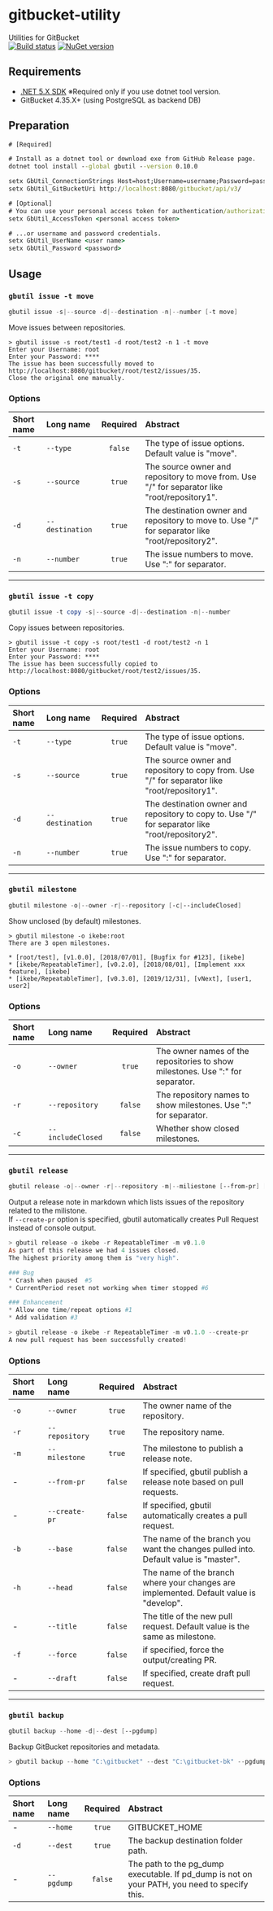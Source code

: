 # gitbucket-utility
Utilities for GitBucket  
[![Build status](https://github.com/SIkebe/gitbucket-utility/workflows/CI/badge.svg)](https://github.com/SIkebe/gitbucket-utility/actions?query=workflow%3A%22CI%22)
[![NuGet version](https://badge.fury.io/nu/gbutil.svg)](https://badge.fury.io/nu/gbutil)

## Requirements
* [.NET 5.X SDK](https://www.microsoft.com/net/download/windows) ※Required only if you use dotnet tool version.
* GitBucket 4.35.X+ (using PostgreSQL as backend DB)

## Preparation
```cmd
# [Required]

# Install as a dotnet tool or download exe from GitHub Release page.
dotnet tool install --global gbutil --version 0.10.0

setx GbUtil_ConnectionStrings Host=host;Username=username;Password=password;Database=gitbucket;port=XXXX
setx GbUtil_GitBucketUri http://localhost:8080/gitbucket/api/v3/

# [Optional]
# You can use your personal access token for authentication/authorization...
setx GbUtil_AccessToken <personal access token>

# ...or username and password credentials.
setx GbUtil_UserName <user name>
setx GbUtil_Password <password>
```

## Usage
### `gbutil issue -t move`

```powershell
gbutil issue -s|--source -d|--destination -n|--number [-t move]
```

Move issues between repositories.

```
> gbutil issue -s root/test1 -d root/test2 -n 1 -t move
Enter your Username: root
Enter your Password: ****
The issue has been successfully moved to http://localhost:8080/gitbucket/root/test2/issues/35.
Close the original one manually.
```

### Options
|Short name|Long name|Required|Abstract|
|:-|:-|:-:|:-|
|`-t`|`--type`|`false`|The type of issue options. Default value is "move".|
|`-s`|`--source`|`true`|The source owner and repository to move from. Use "/" for separator like "root/repository1".|
|`-d`|`--destination`|`true`|The destination owner and repository to move to. Use "/" for separator like "root/repository2".|
|`-n`|`--number`|`true`|The issue numbers to move. Use ":" for separator.|

-----

### `gbutil issue -t copy`

```powershell
gbutil issue -t copy -s|--source -d|--destination -n|--number
```

Copy issues between repositories.

```
> gbutil issue -t copy -s root/test1 -d root/test2 -n 1
Enter your Username: root
Enter your Password: ****
The issue has been successfully copied to http://localhost:8080/gitbucket/root/test2/issues/35.
```

### Options
|Short name|Long name|Required|Abstract|
|:-|:-|:-:|:-|
|`-t`|`--type`|`true`|The type of issue options. Default value is "move".|
|`-s`|`--source`|`true`|The source owner and repository to copy from. Use "/" for separator like "root/repository1".|
|`-d`|`--destination`|`true`|The destination owner and repository to copy to. Use "/" for separator like "root/repository2".|
|`-n`|`--number`|`true`|The issue numbers to copy. Use ":" for separator.|

-----

### `gbutil milestone`
```powershell
gbutil milestone -o|--owner -r|--repository [-c|--includeClosed]
```
Show unclosed (by default) milestones.

```
> gbutil milestone -o ikebe:root
There are 3 open milestones.

* [root/test], [v1.0.0], [2018/07/01], [Bugfix for #123], [ikebe]
* [ikebe/RepeatableTimer], [v0.2.0], [2018/08/01], [Implement xxx feature], [ikebe]
* [ikebe/RepeatableTimer], [v0.3.0], [2019/12/31], [vNext], [user1, user2]
```

### Options
|Short name|Long name|Required|Abstract|
|:-|:-|:-:|:-|
|`-o`|`--owner`|`true`|The owner names of the repositories to show milestones. Use ":" for separator.|
|`-r`|`--repository`|`false`|The repository names to show milestones. Use ":" for separator.|
|`-c`|`--includeClosed`|`false`|Whether show closed milestones.|

-----

### `gbutil release`

```powershell
gbutil release -o|--owner -r|--repository -m|--miliestone [--from-pr] [--create-pr]
```
Output a release note in markdown which lists issues of the repository related to the milistone.  
If `--create-pr` option is specified, gbutil automatically creates Pull Request instead of console output.

```powershell
> gbutil release -o ikebe -r RepeatableTimer -m v0.1.0
As part of this release we had 4 issues closed.
The highest priority among them is "very high".

### Bug
* Crash when paused  #5
* CurrentPeriod reset not working when timer stopped #6

### Enhancement
* Allow one time/repeat options #1
* Add validation #3

> gbutil release -o ikebe -r RepeatableTimer -m v0.1.0 --create-pr
A new pull request has been successfully created!
```

### Options
|Short name|Long name|Required|Abstract|
|:-|:-|:-:|:-|
|`-o`|`--owner`|`true`|The owner name of the repository.|
|`-r`|`--repository`|`true`|The repository name.|
|`-m`|`--milestone`|`true`|The milestone to publish a release note.|
|-|`--from-pr`|`false`|If specified, gbutil publish a release note based on pull requests.|
|-|`--create-pr`|`false`|If specified, gbutil automatically creates a pull request.|
|`-b`|`--base`|`false`|The name of the branch you want the changes pulled into. Default value is "master".|
|`-h`|`--head`|`false`|The name of the branch where your changes are implemented. Default value is "develop".|
|-|`--title`|`false`|The title of the new pull request. Default value is the same as milestone.|
|`-f`|`--force`|`false`|if specified, force the output/creating PR.|
|-|`--draft`|`false`|If specified, create draft pull request.|

-----

### `gbutil backup`

```powershell
gbutil backup --home -d|--dest [--pgdump]
```
Backup GitBucket repositories and metadata.

```powershell
> gbutil backup --home "C:\gitbucket" --dest "C:\gitbucket-bk" --pgdump "C:\Program Files\PostgreSQL\12\bin\pg_dump.exe"
```

### Options
|Short name|Long name|Required|Abstract|
|:-|:-|:-:|:-|
|-|`--home`|`true`|GITBUCKET_HOME|
|`-d`|`--dest`|`true`|The backup destination folder path.|
|-|`--pgdump`|`false`|The path to the pg_dump executable. If pd_dump is not on your PATH, you need to specify this.|
